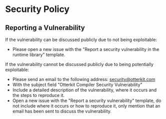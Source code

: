 # Security Policy

## Reporting a Vulnerability

If the vulnerability can be discussed publicly due to not being exploitable:
 - Please open a new issue with the "Report a security vulnerability in the runtime library" template.

If the vulnerability cannot be discussed publicly due to being potentially exploitable:
 - Please send an email to the following address: security@otterkit.com
 - With the subject field "Otterkit Compiler Security Vulnerability"
 - Include a detailed description of the vulnerability, where it occurs and the steps to reproduce it.
 - Open a new issue with the "Report a security vulnerability" template, do not include where it occurs 
or how to reproduce it, only mention that an email has been sent to discuss the vulnerability.
